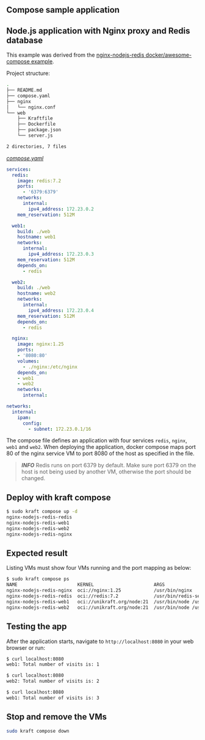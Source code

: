 ## Compose sample application

## Node.js application with Nginx proxy and Redis database

This example was derived from the [nginx-nodejs-redis docker/awesome-compose example](https://github.com/docker/awesome-compose/tree/master/nginx-nodejs-redis).

Project structure:

```bash
.
├── README.md
├── compose.yaml
├── nginx
│   └── nginx.conf
└── web
    ├── Kraftfile
    ├── Dockerfile
    ├── package.json
    └── server.js

2 directories, 7 files


```

[_compose.yaml_](compose.yaml)

```yaml
services:
  redis:
    image: redis:7.2
    ports:
      - '6379:6379'
    networks:
      internal:
        ipv4_address: 172.23.0.2
    mem_reservation: 512M

  web1:
    build: ./web
    hostname: web1
    networks:
      internal:
        ipv4_address: 172.23.0.3
    mem_reservation: 512M
    depends_on:
      - redis

  web2:
    build: ./web
    hostname: web2
    networks:
      internal:
        ipv4_address: 172.23.0.4
    mem_reservation: 512M
    depends_on:
      - redis

  nginx:
    image: nginx:1.25
    ports:
    - '8080:80'
    volumes:
      - ./nginx:/etc/nginx
    depends_on:
    - web1
    - web2
    networks:
      internal:

networks:
  internal:
    ipam:
      config:
        - subnet: 172.23.0.1/16
```

The compose file defines an application with four services `redis`, `nginx`, `web1` and `web2`.
When deploying the application, docker compose maps port 80 of the nginx service VM to port 8080 of the host as specified in the file.

> **_INFO_**
> Redis runs on port 6379 by default.
> Make sure port 6379 on the host is not being used by another VM, otherwise the port should be changed.

## Deploy with kraft compose

```bash
$ sudo kraft compose up -d
nginx-nodejs-redis-redis
nginx-nodejs-redis-web1
nginx-nodejs-redis-web2
nginx-nodejs-redis-nginx
```

## Expected result

Listing VMs must show four VMs running and the port mapping as below:

```bash
$ sudo kraft compose ps
NAME                      KERNEL                      ARGS                                         CREATED        STATUS   MEM   PORTS                   PLAT
nginx-nodejs-redis-nginx  oci://nginx:1.25            /usr/bin/nginx                               2 minutes ago  running  64M   0.0.0.0:8080->80/tcp    qemu/x86_64
nginx-nodejs-redis-redis  oci://redis:7.2             /usr/bin/redis-server /etc/redis/redis.conf  2 minutes ago  running  512M  0.0.0.0:6379->6379/tcp  qemu/x86_64
nginx-nodejs-redis-web1   oci://unikraft.org/node:21  /usr/bin/node /usr/src/server.js             2 minutes ago  running  512M                          qemu/x86_64
nginx-nodejs-redis-web2   oci://unikraft.org/node:21  /usr/bin/node /usr/src/server.js             2 minutes ago  running  512M                          qemu/x86_64
```

## Testing the app

After the application starts, navigate to `http://localhost:8080` in your web browser or run:

```bash
$ curl localhost:8080
web1: Total number of visits is: 1
```

```bash
$ curl localhost:8080
web2: Total number of visits is: 2
```

```bash
$ curl localhost:8080
web1: Total number of visits is: 3
```

## Stop and remove the VMs

```bash
sudo kraft compose down
```
